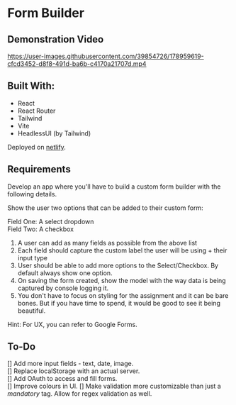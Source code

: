 # Form Builder

## Demonstration Video
https://user-images.githubusercontent.com/39854726/178959619-cfcd3452-d8f8-491d-ba6b-c4170a21707d.mp4

## Built With:

-   React
-   React Router
-   Tailwind
-   Vite
-   HeadlessUI (by Tailwind)

Deployed on [netlify]('https://build-a-form.netlify.app').

## Requirements

Develop an app where you'll have to build a custom form builder with the following details.

Show the user two options that can be added to their custom form:

Field One: A select dropdown  
Field Two: A checkbox

1. A user can add as many fields as possible from the above list
2. Each field should capture the custom label the user will be using + their input type
3. User should be able to add more options to the Select/Checkbox. By default always show one option.
4. On saving the form created, show the model with the way data is being captured by console logging it.
5. You don't have to focus on styling for the assignment and it can be bare bones. But if you have time to spend, it would be good to see it being beautiful.

Hint: For UX, you can refer to Google Forms.

## To-Do

[] Add more input fields - text, date, image.  
[] Replace localStorage with an actual server.  
[] Add OAuth to access and fill forms.  
[] Improve colours in UI.
[] Make validation more customizable than just a _mandatory_ tag. Allow for regex validation as well.
